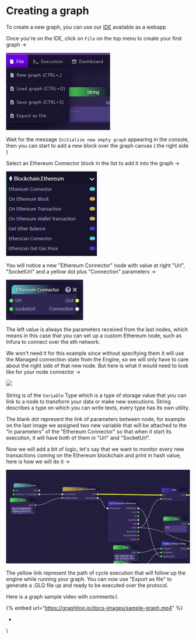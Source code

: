# Creating a graph

To create a new graph, you can use our [IDE](https://www.codecademy.com/articles/what-is-an-ide) available as a webapp&#x20;

Once you're on the IDE, click on `File` on the top menu to create your first graph ->

![](<../../.gitbook/assets/image (2) (1).png>)

Wait for the message `Initialize new empty graph` appearing in the console, then you can start to add a new block over the graph canvas ( the right side )

Select an Ethereum Connector block in the list to add it into the graph ->

![](<../../.gitbook/assets/image (5).png>)

You will notice a new "Ethereum Connector" node with value at right "Url", "SocketUrl" and a yellow dot plus "Connection" parameters ->

![](<../../.gitbook/assets/image (7).png>)

The left value is always the parameters received from the last nodes, which means in this case that you can set up a custom Ethereum node, such as Infura to connect over the eth network.

We won't need it for this example since without specifying them it will use the Managed connection state from the Engine, so we will only have to care about the right side of that new node. But here is what it would need to look like for your node connector ->

![](https://graphlinq.io/docs-images/graph-create-4.png)

String is of the `Variable` Type which is a type of storage value that you can link to a node to transform your data or make new executions. String describes a type on which you can write texts, every type has its own utility.

The blank dot represent the link of parameters between node, for example on the last image we assigned two new variable that will be attached to the “in parameters” of the "Ethereum Connector" so that when it start its execution, it will have both of them in "Url" and "SocketUrl".

Now we will add a bit of logic, let's say that we want to monitor every new transactions coming on the Ethereum blockchain and print in hash value, here is how we will do it ->

![](<../../.gitbook/assets/image (3).png>)

The yellow link represent the path of cycle execution that will follow up the engine while running your graph. You can now use "Export as file" to generate a .GLQ file up and ready to be executed over the protocol.

Here is a graph sample video with comments:\


{% embed url="https://graphlinq.io/docs-images/sample-graph.mp4" %}

*

\
